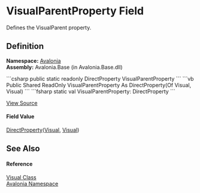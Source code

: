 # VisualParentProperty Field


Defines the VisualParent property.



## Definition
**Namespace:** <a href="N_Avalonia">Avalonia</a>  
**Assembly:** Avalonia.Base (in Avalonia.Base.dll)

<Tabs groupId="api-code-preview">
<TabItem value="csharp" label="C#">
```csharp
public static readonly DirectProperty<Visual, Visual?> VisualParentProperty
```
</TabItem>
<TabItem value="vb" label="VB">
```vb
Public Shared ReadOnly VisualParentProperty As DirectProperty(Of Visual, Visual)
```
</TabItem>
<TabItem value="fsharp" label="F#">
```fsharp
static val VisualParentProperty: DirectProperty<Visual, Visual>
```
</TabItem>
</Tabs>



<a href="https://github.com/AvaloniaUI/Avalonia/tree/master/src/Avalonia.Base/Visual.cs" title="View the source code">View Source</a>



#### Field Value
<a href="T_Avalonia_DirectProperty_2">DirectProperty</a>(<a href="T_Avalonia_Visual">Visual</a>, <a href="T_Avalonia_Visual">Visual</a>)

## See Also


#### Reference
<a href="T_Avalonia_Visual">Visual Class</a>  
<a href="N_Avalonia">Avalonia Namespace</a>  

